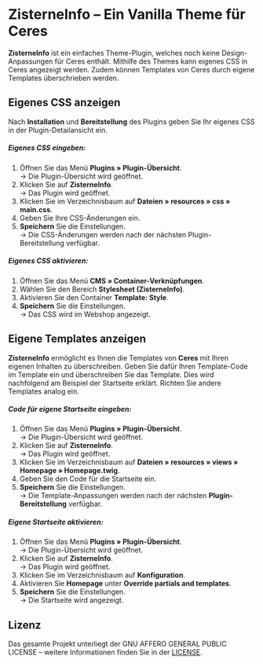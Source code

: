 # ZisterneInfo – Ein Vanilla Theme für Ceres

**ZisterneInfo** ist ein einfaches Theme-Plugin, welches noch keine Design-Anpassungen für Ceres enthält. Mithilfe des Themes kann eigenes CSS in Ceres angezeigt werden. Zudem können Templates von Ceres durch eigene Templates überschrieben werden.

## Eigenes CSS anzeigen

Nach **Installation** und **Bereitstellung** des Plugins geben Sie Ihr eigenes CSS in der Plugin-Detailansicht ein.

##### Eigenes CSS eingeben:

1. Öffnen Sie das Menü **Plugins » Plugin-Übersicht**.<br /> → Die Plugin-Übersicht wird geöffnet.
2. Klicken Sie auf **ZisterneInfo**.<br /> → Das Plugin wird geöffnet.
3. Klicken Sie im Verzeichnisbaum auf **Dateien » resources » css » main.css**.
4. Geben Sie Ihre CSS-Änderungen ein.
5. **Speichern** Sie die Einstellungen.<br /> → Die CSS-Änderungen werden nach der nächsten Plugin-Bereitstellung verfügbar.

##### Eigenes CSS aktivieren:

1. Öffnen Sie das Menü **CMS » Container-Verknüpfungen**.
2. Wählen Sie den Bereich **Stylesheet (ZisterneInfo)**.
3. Aktivieren Sie den Container **Template: Style**.
4. **Speichern** Sie die Einstellungen.<br /> → Das CSS wird im Webshop angezeigt.

## Eigene Templates anzeigen

**ZisterneInfo** ermöglicht es Ihnen die Templates von **Ceres** mit Ihren eigenen Inhalten zu überschreiben. Geben Sie dafür Ihren Template-Code im Template ein und überschreiben Sie das Template. Dies wird nachfolgend am Beispiel der Startseite erklärt. Richten Sie andere Templates analog ein.

##### Code für eigene Startseite eingeben:

1. Öffnen Sie das Menü **Plugins » Plugin-Übersicht**.<br /> → Die Plugin-Übersicht wird geöffnet.
2. Klicken Sie auf **ZisterneInfo**.<br /> → Das Plugin wird geöffnet.
3. Klicken Sie im Verzeichnisbaum auf **Dateien » resources » views » Homepage » Homepage.twig**.
4. Geben Sie den Code für die Startseite ein.
5. **Speichern** Sie die Einstellungen.<br /> → Die Template-Anpassungen werden nach der nächsten **Plugin-Bereitstellung** verfügbar.

##### Eigene Startseite aktivieren:

1. Öffnen Sie das Menü **Plugins » Plugin-Übersicht**.<br /> → Die Plugin-Übersicht wird geöffnet.
2. Klicken Sie auf **ZisterneInfo**.<br /> → Das Plugin wird geöffnet.
3. Klicken Sie im Verzeichnisbaum auf **Konfiguration**.
4. Aktivieren Sie **Homepage** unter **Override partials and templates**.
5. **Speichern** Sie die Einstellungen.<br /> → Die Startseite wird angezeigt.

## Lizenz

Das gesamte Projekt unterliegt der GNU AFFERO GENERAL PUBLIC LICENSE – weitere Informationen finden Sie in der [LICENSE](https://github.com/plentymarkets/plugin-ceres-vanilla/blob/master/LICENSE).
